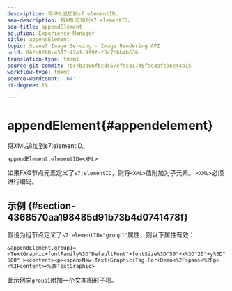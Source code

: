 ```yaml
---
description: 将XML追加到s7 elementID。
seo-description: 将XML追加到s7 elementID。
seo-title: appendElement
solution: Experience Manager
title: appendElement
topic: Scene7 Image Serving - Image Rendering API
uuid: 062c8288-4517-42a1-9f9f-f3c7bbb4b63b
translation-type: tm+mt
source-git-commit: 7bc7b3a86fbcdc57cfdc31745fae3afc06e44b15
workflow-type: tm+mt
source-wordcount: '64'
ht-degree: 1%

---
```



# appendElement{#appendelement}

将XML追加到s7:elementID。

`appendElement.elementID=<XML>`

如果FXG节点元素定义了`s7:elementID`，则将`<XML>`值附加为子元素。 `<XML>`必须进行编码。

## 示例 {#section-4368570aa198485d91b73b4d0741478f}

假设为组节点定义了`s7:elementID="group1"`属性，则以下属性有效：

`&appendElement.group1=<TextGraphic+fontFamily%3D"DefaultFont"+fontSize%3D"50"+x%3D"20"+y%3D"500" ><content><p><span>New+Text+Graphic+Tag+For+Demo<%2Fspan><%2Fp><%2Fcontent><%2FTextGraphic>`

此示例向`group1`附加一个文本图形子项。
